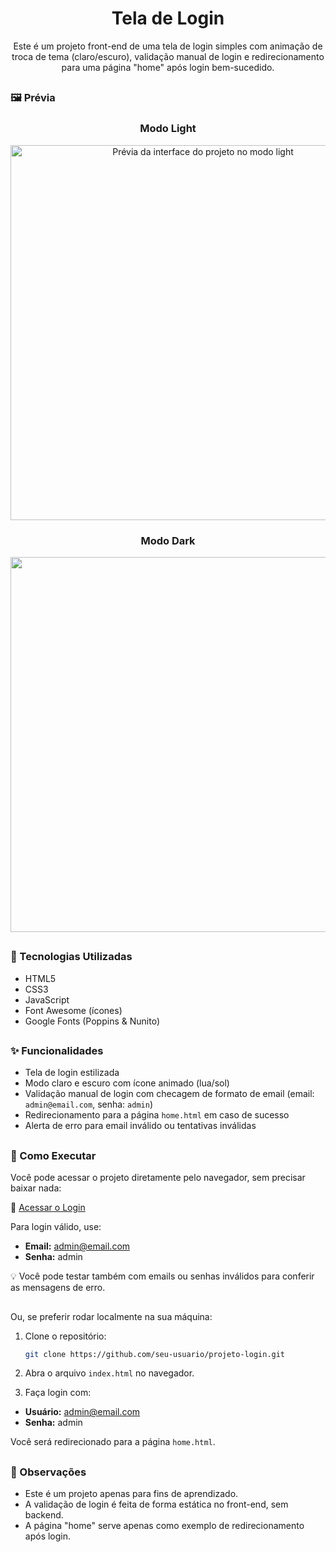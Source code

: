 <h1 align="center">Tela de Login</h1>
<p align="center">
  Este é um projeto front-end de uma tela de login simples com animação de troca de tema (claro/escuro), validação manual de login e redirecionamento para uma página "home" após login bem-sucedido.
</p>

##

<h3>🖼️ Prévia</h3>

<div align="center">
  <h3>Modo Light</h3>
  <img src="https://i.imgur.com/cb4z2zj.png" alt="Prévia da interface do projeto no modo light" width="600">
</div>

<div align="center">
  <h3>Modo Dark</h3>
  <img src="https://i.imgur.com/VZQIxpO.png" width="600">
</div>

##

### 🔧 Tecnologias Utilizadas

- HTML5
- CSS3
- JavaScript
- Font Awesome (ícones)
- Google Fonts (Poppins & Nunito)

##

### ✨ Funcionalidades

- Tela de login estilizada
- Modo claro e escuro com ícone animado (lua/sol)
- Validação manual de login com checagem de formato de email (email: `admin@email.com`, senha: `admin`)
- Redirecionamento para a página `home.html` em caso de sucesso
- Alerta de erro para email inválido ou tentativas inválidas

##

### 🚀 Como Executar

Você pode acessar o projeto diretamente pelo navegador, sem precisar baixar nada:

🔗 [Acessar o Login](https://camillarfp.github.io/form-light-dark/)

Para login válido, use:  
- **Email:** admin@email.com  
- **Senha:** admin

💡 Você pode testar também com emails ou senhas inválidos para conferir as mensagens de erro.

##

Ou, se preferir rodar localmente na sua máquina:

1. Clone o repositório:
   ```bash
   git clone https://github.com/seu-usuario/projeto-login.git

2. Abra o arquivo `index.html` no navegador.

3. Faça login com:

- **Usuário:** admin@email.com
- **Senha:** admin

Você será redirecionado para a página `home.html`.

##

<h3>📌 Observações</h3>

- Este é um projeto apenas para fins de aprendizado.
- A validação de login é feita de forma estática no front-end, sem backend.
- A página "home" serve apenas como exemplo de redirecionamento após login.
